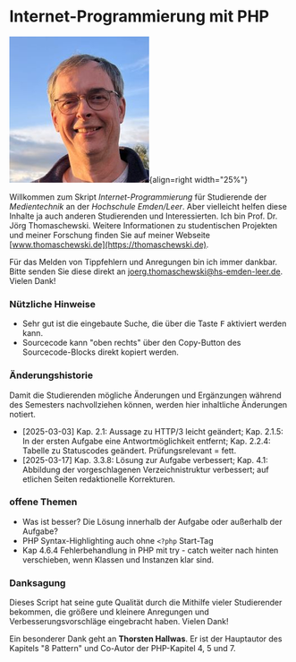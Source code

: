 # Internet-Programmierung mit PHP
![Jörg Thomaschewski](./assets/images/JT-Web.jpg){align=right width="25%"}

Willkommen zum Skript *Internet-Programmierung* für Studierende der *Medientechnik* an der *Hochschule Emden/Leer*. Aber vielleicht helfen diese Inhalte ja auch anderen Studierenden und Interessierten. Ich bin Prof. Dr. Jörg Thomaschewski. Weitere Informationen zu studentischen Projekten und meiner Forschung finden Sie auf meiner Webseite [www.thomaschewski.de](https://thomaschewski.de).

Für das Melden von Tippfehlern und Anregungen bin ich immer dankbar. Bitte senden Sie diese direkt an joerg.thomaschewski@hs-emden-leer.de. Vielen Dank!


### Nützliche Hinweise
- Sehr gut ist die eingebaute Suche, die über die Taste <kbd>F</kbd> aktiviert werden kann.
- Sourcecode kann "oben rechts" über den Copy-Button des Sourcecode-Blocks direkt kopiert werden.

### Änderungshistorie
Damit die Studierenden mögliche Änderungen und Ergänzungen während des Semesters nachvollziehen können, werden hier inhaltliche Änderungen notiert.

- [2025-03-03] Kap. 2.1: Aussage zu HTTP/3 leicht  geändert; Kap. 2.1.5: In der ersten Aufgabe eine Antwortmöglichkeit entfernt; Kap. 2.2.4: Tabelle zu Statuscodes geändert. Prüfungsrelevant = fett.
- [2025-03-17] Kap. 3.3.8: Lösung zur Aufgabe verbessert; Kap. 4.1: Abbildung der vorgeschlagenen Verzeichnistruktur verbessert; auf etlichen Seiten redaktionelle Korrekturen.


### offene Themen
- Was ist besser? Die Lösung innerhalb der Aufgabe oder außerhalb der Aufgabe?
- PHP Syntax-Highlighting auch ohne `<?php` Start-Tag 
- Kap 4.6.4 Fehlerbehandlung in PHP mit try - catch weiter nach hinten verschieben, wenn Klassen und Instanzen klar sind.

### Danksagung
Dieses Script hat seine gute Qualität durch die Mithilfe vieler Studierender bekommen, die größere und kleinere Anregungen und Verbesserungsvorschläge eingebracht haben. Vielen Dank!

Ein besonderer Dank geht an **Thorsten Hallwas**. Er ist der Hauptautor des Kapitels "8 Pattern" und Co-Autor der PHP-Kapitel 4, 5 und 7.

